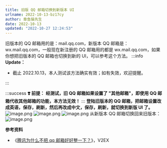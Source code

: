 ```yaml
---
title: 旧版 QQ 邮箱切换到新版本 UI
urlname: 2022-10-13-bz17cy
author: 章鱼猫先生
date: 2022-10-13
updated: "2022-10-27 12:24:53"
---
```


旧版本的 QQ 邮箱用的是：mail.qq.com，新版本 QQ 邮箱是：wx.mail.qq.com，一般现在新注册的 QQ 邮箱用的都是 wx.mail.qq.com，如果你想把旧版本的 QQ 邮箱也切换到新的 UI，可以参考这个方法。
:::info
**Update：**

- 截止 2022.10.13，本人测试该方法确实有效；如有失效，欢迎提醒。

:::

:::success
**❣️ 前提：**
**经测试，旧 QQ 邮箱如果设置了 "其他邮箱"，即使用 QQ 邮箱代收其他邮箱的功能，本方法无效！**
:::
**登陆旧版本的 QQ 邮箱，把邮箱设置改成英语，保存，刷新，然后再改成中文，保存，刷新，就切换到新版 UI 了。**
![image.png](https://shub.weiyan.tech/yuque/elog-cookbook-img/FkpLyDrdreSyglhQUKdCUB721S8E.png)
![image.png](https://shub.weiyan.tech/yuque/elog-cookbook-img/Fn_tz8II2gbQcBISKeAaMqscxvyG.png)
![image.png](https://shub.weiyan.tech/yuque/elog-cookbook-img/Fv9QdKsrlH1qrOFwKgVakIcTTSou.png)
从新版本 QQ 邮箱切换回来旧版本：
![image.png](https://shub.weiyan.tech/yuque/elog-cookbook-img/Fmw9DVDjFEbiy-SVihWdXxzQWKp-.png)

**参考资料**

- 《[腾讯为什么不把 qq 邮箱好好整一下？](https://www.v2ex.com/t/886502)》，V2EX

